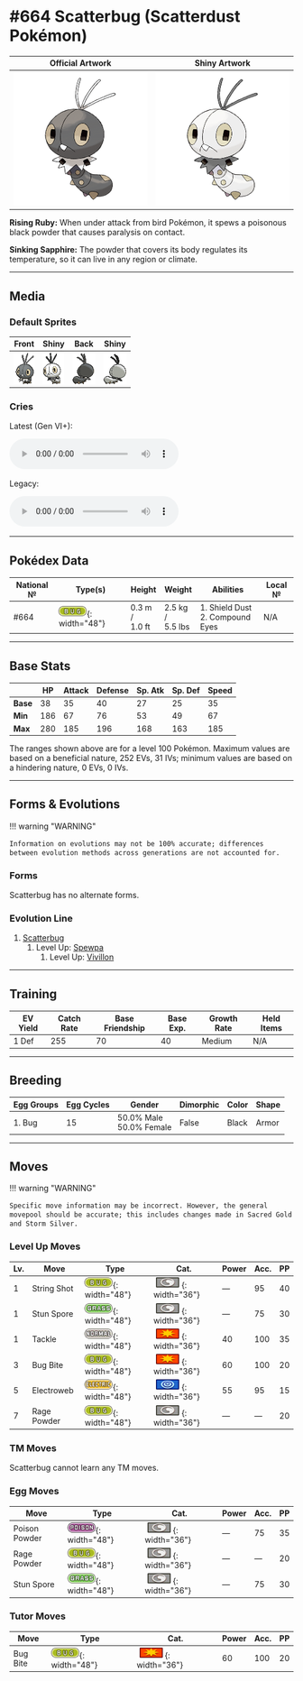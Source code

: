 # #664 Scatterbug (Scatterdust Pokémon)

| Official Artwork | Shiny Artwork |
|------------------|---------------|
| ![Official Artwork](../assets/sprites/scatterbug/official.png "Scatterbug") | ![Shiny Artwork](../assets/sprites/scatterbug/official_shiny.png "Scatterbug") |

**Rising Ruby:** When under attack from bird Pokémon, it spews a poisonous black powder that causes paralysis on contact.

**Sinking Sapphire:** The powder that covers its body regulates its temperature, so it can live in any region or climate.

---

## Media

### Default Sprites

| Front | Shiny | Back | Shiny |
|-------|-------|------|-------|
| ![Scatterbug](../assets/sprites/scatterbug/front.gif "Scatterbug: The powder that covers its body regulates its temperature, so it can live in any region or climate.") | ![Scatterbug](../assets/sprites/scatterbug/front_shiny.gif "Scatterbug: The powder that covers its body regulates its temperature, so it can live in any region or climate.") | ![Scatterbug](../assets/sprites/scatterbug/back.gif "Scatterbug: The powder that covers its body regulates its temperature, so it can live in any region or climate.") | ![Scatterbug](../assets/sprites/scatterbug/back_shiny.gif "Scatterbug: The powder that covers its body regulates its temperature, so it can live in any region or climate.") |

### Cries

Latest (Gen VI+):

<audio controls>
<source src='../../assets/cries/scatterbug/latest.ogg' type='audio/ogg'>
  Your browser does not support the audio element.
</audio>

Legacy:

<audio controls>
<source src='../../assets/cries/scatterbug/legacy.ogg' type='audio/ogg'>
  Your browser does not support the audio element.
</audio>

---

## Pokédex Data

| National № | Type(s) | Height | Weight | Abilities | Local № |
|------------|---------|--------|--------|-----------|---------|
| #664 | ![bug](../assets/types/bug.png "Bug"){: width="48"} | 0.3 m /<br>1.0 ft | 2.5 kg /<br>5.5 lbs | 1. <span class="tooltip" title="Blocks the additional effects of attacks taken.">Shield Dust</span><br>2. <span class="tooltip" title="Boosts the Pokémon’s accuracy.">Compound Eyes</span> | N/A |

---

## Base Stats
|   | HP | Attack | Defense | Sp. Atk | Sp. Def | Speed |
|---|----|--------|---------|---------|---------|-------|
| **Base** | 38 | 35 | 40 | 27 | 25 | 35 |
| **Min** | 186 | 67 | 76 | 53 | 49 | 67 |
| **Max** | 280 | 185 | 196 | 168 | 163 | 185 |

The ranges shown above are for a level 100 Pokémon. Maximum values are based on a beneficial nature, 252 EVs, 31 IVs; minimum values are based on a hindering nature, 0 EVs, 0 IVs.

---

## Forms & Evolutions

!!! warning "WARNING"

    Information on evolutions may not be 100% accurate; differences between evolution methods across generations are not accounted for.

### Forms

Scatterbug has no alternate forms.

### Evolution Line

1. [Scatterbug](scatterbug.md/)
    1. Level Up: [Spewpa](spewpa.md/)
        1. Level Up: [Vivillon](vivillon.md/)





---

## Training

| EV Yield | Catch Rate | Base Friendship | Base Exp. | Growth Rate | Held Items |
|----------|------------|-----------------|-----------|-------------|------------|
| 1 Def | 255 | 70 | 40 | Medium | N/A |

---

## Breeding

| Egg Groups | Egg Cycles | Gender | Dimorphic | Color | Shape |
|------------|------------|--------|-----------|-------|-------|
| 1. Bug | 15 | 50.0% Male<br>50.0% Female | False | Black | Armor |

---

## Moves

!!! warning "WARNING"

    Specific move information may be incorrect. However, the general movepool should be accurate; this includes changes made in Sacred Gold and Storm Silver.

### Level Up Moves

| Lv. | Move | Type | Cat. | Power | Acc. | PP |
| --- | --- | --- | --- | --- | --- | --- |
| 1 | <span class="tooltip" title="The opposing Pokémon are bound with silk blown from the user’s mouth that harshly lowers the Speed stat.">String Shot</span> | ![bug](../assets/types/bug.png "Bug"){: width="48"} | ![status](../assets/move_category/status.png "Status"){: width="36"} | — | 95 | 40 |
| 1 | <span class="tooltip" title="The user scatters a cloud of numbing powder that paralyzes the target.">Stun Spore</span> | ![grass](../assets/types/grass.png "Grass"){: width="48"} | ![status](../assets/move_category/status.png "Status"){: width="36"} | — | 75 | 30 |
| 1 | <span class="tooltip" title="A physical attack in which the user charges and slams into the target with its whole body.">Tackle</span> | ![normal](../assets/types/normal.png "Normal"){: width="48"} | ![physical](../assets/move_category/physical.png "Physical"){: width="36"} | 40 | 100 | 35 |
| 3 | <span class="tooltip" title="The user bites the target. If the target is holding a Berry, the user eats it and gains its effect.">Bug Bite</span> | ![bug](../assets/types/bug.png "Bug"){: width="48"} | ![physical](../assets/move_category/physical.png "Physical"){: width="36"} | 60 | 100 | 20 |
| 5 | <span class="tooltip" title="The user attacks and captures opposing Pokémon using an electric net. This lowers their Speed stat.">Electroweb</span> | ![electric](../assets/types/electric.png "Electric"){: width="48"} | ![special](../assets/move_category/special.png "Special"){: width="36"} | 55 | 95 | 15 |
| 7 | <span class="tooltip" title="The user scatters a cloud of irritating powder to draw attention to itself. Opponents aim only at the user.">Rage Powder</span> | ![bug](../assets/types/bug.png "Bug"){: width="48"} | ![status](../assets/move_category/status.png "Status"){: width="36"} | — | — | 20 |

### TM Moves

Scatterbug cannot learn any TM moves.
### Egg Moves

| Move | Type | Cat. | Power | Acc. | PP |
| --- | --- | --- | --- | --- | --- |
| <span class="tooltip" title="The user scatters a cloud of poisonous dust on the target. This may also poison the target.">Poison Powder</span> | ![poison](../assets/types/poison.png "Poison"){: width="48"} | ![status](../assets/move_category/status.png "Status"){: width="36"} | — | 75 | 35 |
| <span class="tooltip" title="The user scatters a cloud of irritating powder to draw attention to itself. Opponents aim only at the user.">Rage Powder</span> | ![bug](../assets/types/bug.png "Bug"){: width="48"} | ![status](../assets/move_category/status.png "Status"){: width="36"} | — | — | 20 |
| <span class="tooltip" title="The user scatters a cloud of numbing powder that paralyzes the target.">Stun Spore</span> | ![grass](../assets/types/grass.png "Grass"){: width="48"} | ![status](../assets/move_category/status.png "Status"){: width="36"} | — | 75 | 30 |

### Tutor Moves

| Move | Type | Cat. | Power | Acc. | PP |
| --- | --- | --- | --- | --- | --- |
| <span class="tooltip" title="The user bites the target. If the target is holding a Berry, the user eats it and gains its effect.">Bug Bite</span> | ![bug](../assets/types/bug.png "Bug"){: width="48"} | ![physical](../assets/move_category/physical.png "Physical"){: width="36"} | 60 | 100 | 20 |

